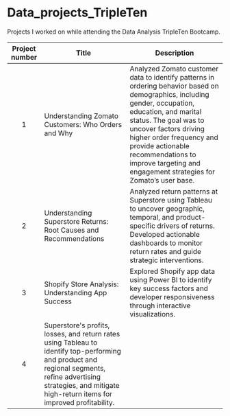 # Data_projects_TripleTen

Projects I worked on while attending the Data Analysis TripleTen Bootcamp.


| Project number | Title | Description |
| :-----------: | ----------- |----------- |
| 1 | Understanding Zomato Customers: Who Orders and Why | Analyzed Zomato customer data to identify patterns in ordering behavior based on demographics, including gender, occupation, education, and marital status. The goal was to uncover factors driving higher order frequency and provide actionable recommendations to improve targeting and engagement strategies for Zomato’s user base.|
| 2 | Understanding Superstore Returns: Root Causes and Recommendations | Analyzed return patterns at Superstore using Tableau to uncover geographic, temporal, and product-specific drivers of returns. Developed actionable dashboards to monitor return rates and guide strategic interventions. |
| 3 | Shopify Store Analysis: Understanding App Success | Explored Shopify app data using Power BI to identify key success factors and developer responsiveness through interactive visualizations. |
| 4 | Superstore's profits, losses, and return rates using Tableau to identify top-performing and product and regional segments, refine advertising strategies, and mitigate high-return items for improved profitability. |
